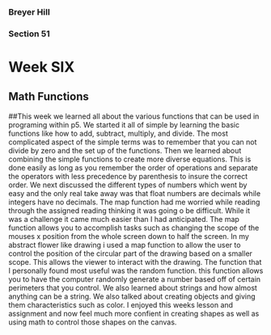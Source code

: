 ### Breyer Hill
### Section 51

# Week SIX
## Math Functions


##This week we learned all about the various functions that can be used in programing within p5. We started it all of simple by learning the basic functions like how to add, subtract, multiply, and divide. The most complicated aspect of the simple terms was to remember that you can not divide by zero and the set up of the functions. Then we learned about combining the simple functions to create more diverse equations. This is done easily as long as you remember the order of operations and separate the operators with less precedence by parenthesis to insure the correct order. We next discussed the different types of numbers which went by easy and the only real take away was that float numbers are decimals while integers have no decimals. The map function had me worried while reading through the assigned reading thinking it was going o be difficult. While it was a challenge it came much easier than I had anticipated. The map function allows you to accomplish tasks such as changing the scope of the mouses x position from the whole screen down to half the screen. In my abstract flower like drawing i used a map function to allow the user to control the position of the circular part of the drawing based on a smaller scope. This allows the viewer to interact with the drawing. The function that I personally found most useful was the random function. this function allows you to have the computer randomly generate a number based off of certain perimeters that you control. We also learned about strings and how almost anything can be a string. We also talked about creating objects and giving them characteristics such as color. I enjoyed this weeks lesson and assignment and now feel much more confient in creating shapes as well as using math to control those shapes on the canvas. 
